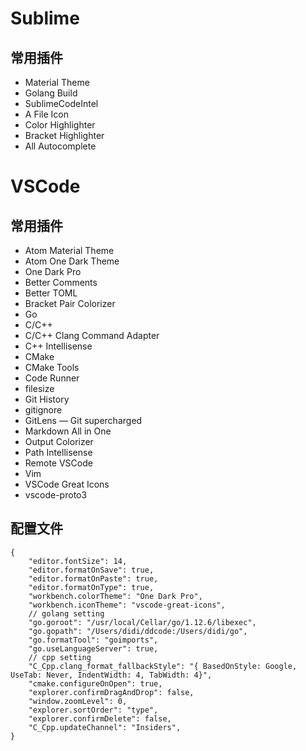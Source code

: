 # Sublime

## 常用插件

* Material Theme
* Golang Build
* SublimeCodeIntel
* A File Icon
* Color Highlighter
* Bracket Highlighter
* All Autocomplete

# VSCode

## 常用插件
* Atom Material Theme
* Atom One Dark Theme
* One Dark Pro
* Better Comments
* Better TOML
* Bracket Pair Colorizer
* Go
* C/C++
* C/C++ Clang Command Adapter
* C++ Intellisense
* CMake
* CMake Tools
* Code Runner
* filesize
* Git History
* gitignore
* GitLens — Git supercharged
* Markdown All in One
* Output Colorizer
* Path Intellisense
* Remote VSCode
* Vim
* VSCode Great Icons
* vscode-proto3

## 配置文件

```
{
    "editor.fontSize": 14,
    "editor.formatOnSave": true,
    "editor.formatOnPaste": true,
    "editor.formatOnType": true,
    "workbench.colorTheme": "One Dark Pro",
    "workbench.iconTheme": "vscode-great-icons",
    // golang setting
    "go.goroot": "/usr/local/Cellar/go/1.12.6/libexec",
    "go.gopath": "/Users/didi/ddcode:/Users/didi/go",
    "go.formatTool": "goimports",
    "go.useLanguageServer": true,
    // cpp setting
    "C_Cpp.clang_format_fallbackStyle": "{ BasedOnStyle: Google, UseTab: Never, IndentWidth: 4, TabWidth: 4}",
    "cmake.configureOnOpen": true,
    "explorer.confirmDragAndDrop": false,
    "window.zoomLevel": 0,
    "explorer.sortOrder": "type",
    "explorer.confirmDelete": false,
    "C_Cpp.updateChannel": "Insiders",
}
```
